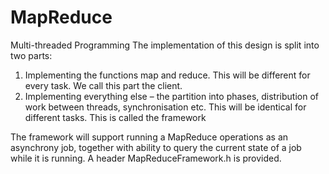  # MapReduce
  Multi-threaded Programming
The implementation of this design is split into two parts:
1) Implementing the functions map and reduce. This will be different for every task. We call this part the client. 
2) Implementing everything else – the partition into phases, distribution of work between threads, synchronisation etc. This will be identical for different tasks. This is called the framework

The framework will support running a MapReduce operations as an asynchrony job, together with ability to query the current state of a job while it is running. A header MapReduceFramework.h is provided.
